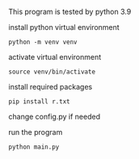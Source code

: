 This program is tested by python 3.9

install python virtual environment

`python -m venv venv `

activate virtual environment

`source venv/bin/activate `

install required packages

`pip install r.txt`

change config.py if needed

run the program

`python main.py`
